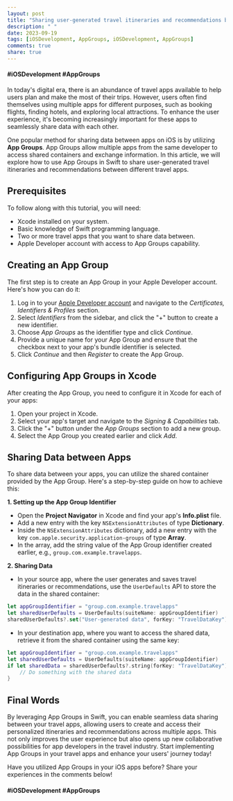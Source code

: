 ```yaml
---
layout: post
title: "Sharing user-generated travel itineraries and recommendations between apps with App Groups in Swift"
description: " "
date: 2023-09-19
tags: [iOSDevelopment, AppGroups, iOSDevelopment, AppGroups]
comments: true
share: true
---
```

#### #iOSDevelopment #AppGroups

In today's digital era, there is an abundance of travel apps available to help users plan and make the most of their trips. However, users often find themselves using multiple apps for different purposes, such as booking flights, finding hotels, and exploring local attractions. To enhance the user experience, it's becoming increasingly important for these apps to seamlessly share data with each other.

One popular method for sharing data between apps on iOS is by utilizing **App Groups**. App Groups allow multiple apps from the same developer to access shared containers and exchange information. In this article, we will explore how to use App Groups in Swift to share user-generated travel itineraries and recommendations between different travel apps.

## Prerequisites
To follow along with this tutorial, you will need:
- Xcode installed on your system.
- Basic knowledge of Swift programming language.
- Two or more travel apps that you want to share data between.
- Apple Developer account with access to App Groups capability.

## Creating an App Group
The first step is to create an App Group in your Apple Developer account. Here's how you can do it:
1. Log in to your [Apple Developer account](https://developer.apple.com/account) and navigate to the *Certificates, Identifiers & Profiles* section.
2. Select *Identifiers* from the sidebar, and click the "+" button to create a new identifier.
3. Choose *App Groups* as the identifier type and click *Continue*.
4. Provide a unique name for your App Group and ensure that the checkbox next to your app's bundle identifier is selected.
5. Click *Continue* and then *Register* to create the App Group.

## Configuring App Groups in Xcode
After creating the App Group, you need to configure it in Xcode for each of your apps:
1. Open your project in Xcode.
2. Select your app's target and navigate to the *Signing & Capabilities* tab.
3. Click the "+" button under the *App Groups* section to add a new group.
4. Select the App Group you created earlier and click *Add*.

## Sharing Data between Apps
To share data between your apps, you can utilize the shared container provided by the App Group. Here's a step-by-step guide on how to achieve this:

**1. Setting up the App Group Identifier**
- Open the **Project Navigator** in Xcode and find your app's **Info.plist** file.
- Add a new entry with the key `NSExtensionAttributes` of type **Dictionary**.
- Inside the `NSExtensionAttributes` dictionary, add a new entry with the key `com.apple.security.application-groups` of type **Array**.
- In the array, add the string value of the App Group identifier created earlier, e.g., `group.com.example.travelapps`.

**2. Sharing Data**
- In your source app, where the user generates and saves travel itineraries or recommendations, use the `UserDefaults` API to store the data in the shared container:
```swift
let appGroupIdentifier = "group.com.example.travelapps"
let sharedUserDefaults = UserDefaults(suiteName: appGroupIdentifier)
sharedUserDefaults?.set("User-generated data", forKey: "TravelDataKey")
```
- In your destination app, where you want to access the shared data, retrieve it from the shared container using the same key:
```swift
let appGroupIdentifier = "group.com.example.travelapps"
let sharedUserDefaults = UserDefaults(suiteName: appGroupIdentifier)
if let sharedData = sharedUserDefaults?.string(forKey: "TravelDataKey") {
    // Do something with the shared data
}
```

## Final Words
By leveraging App Groups in Swift, you can enable seamless data sharing between your travel apps, allowing users to create and access their personalized itineraries and recommendations across multiple apps. This not only improves the user experience but also opens up new collaborative possibilities for app developers in the travel industry. Start implementing App Groups in your travel apps and enhance your users' journey today!

Have you utilized App Groups in your iOS apps before? Share your experiences in the comments below!

#### #iOSDevelopment #AppGroups